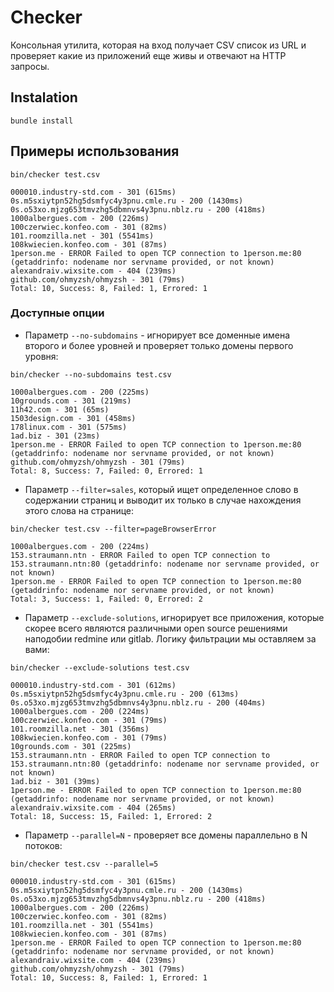# Checker

Консольная утилита, которая на вход получает CSV список из URL и проверяет какие из приложений еще живы и отвечают на HTTP запросы.

## Instalation

`bundle install`

## Примеры использования

```
bin/checker test.csv

000010.industry-std.com - 301 (615ms)
0s.m5sxiytpn52hg5dsmfyc4y3pnu.cmle.ru - 200 (1430ms)
0s.o53xo.mjzg653tmvzhg5dbmnvs4y3pnu.nblz.ru - 200 (418ms)
1000albergues.com - 200 (226ms)
100czerwiec.konfeo.com - 301 (82ms)
101.roomzilla.net - 301 (5541ms)
108kwiecien.konfeo.com - 301 (87ms)
1person.me - ERROR Failed to open TCP connection to 1person.me:80 (getaddrinfo: nodename nor servname provided, or not known)
alexandraiv.wixsite.com - 404 (239ms)
github.com/ohmyzsh/ohmyzsh - 301 (79ms)
Total: 10, Success: 8, Failed: 1, Errored: 1
```

### Доступные опции

* Параметр ```--no-subdomains``` - игнорирует все доменные имена второго и более уровней и проверяет только домены первого уровня:

```
bin/checker --no-subdomains test.csv

1000albergues.com - 200 (225ms)
10grounds.com - 301 (219ms)
11h42.com - 301 (65ms)
1503design.com - 301 (458ms)
178linux.com - 301 (575ms)
1ad.biz - 301 (23ms)
1person.me - ERROR Failed to open TCP connection to 1person.me:80 (getaddrinfo: nodename nor servname provided, or not known)
github.com/ohmyzsh/ohmyzsh - 301 (79ms)
Total: 8, Success: 7, Failed: 0, Errored: 1
```

* Параметр ```--filter=sales```, который ищет определенное слово в содержании страниц и выводит их только в случае нахождения этого слова на странице:

```
bin/checker test.csv --filter=pageBrowserError

1000albergues.com - 200 (224ms)
153.straumann.ntn - ERROR Failed to open TCP connection to 153.straumann.ntn:80 (getaddrinfo: nodename nor servname provided, or not known)
1person.me - ERROR Failed to open TCP connection to 1person.me:80 (getaddrinfo: nodename nor servname provided, or not known)
Total: 3, Success: 1, Failed: 0, Errored: 2
```

* Параметр ```--exclude-solutions```, игнорирует все приложения, которые скорее всего являются различными open source решениями наподобии redmine или gitlab. Логику фильтрации мы оставляем за вами:

```
bin/checker --exclude-solutions test.csv

000010.industry-std.com - 301 (612ms)
0s.m5sxiytpn52hg5dsmfyc4y3pnu.cmle.ru - 200 (613ms)
0s.o53xo.mjzg653tmvzhg5dbmnvs4y3pnu.nblz.ru - 200 (404ms)
1000albergues.com - 200 (224ms)
100czerwiec.konfeo.com - 301 (79ms)
101.roomzilla.net - 301 (356ms)
108kwiecien.konfeo.com - 301 (79ms)
10grounds.com - 301 (225ms)
153.straumann.ntn - ERROR Failed to open TCP connection to 153.straumann.ntn:80 (getaddrinfo: nodename nor servname provided, or not known)
1ad.biz - 301 (39ms)
1person.me - ERROR Failed to open TCP connection to 1person.me:80 (getaddrinfo: nodename nor servname provided, or not known)
alexandraiv.wixsite.com - 404 (265ms)
Total: 18, Success: 15, Failed: 1, Errored: 2
```

* Параметр ```--parallel=N``` - проверяет все домены параллельно в N потоков:

```
bin/checker test.csv --parallel=5

000010.industry-std.com - 301 (615ms)
0s.m5sxiytpn52hg5dsmfyc4y3pnu.cmle.ru - 200 (1430ms)
0s.o53xo.mjzg653tmvzhg5dbmnvs4y3pnu.nblz.ru - 200 (418ms)
1000albergues.com - 200 (226ms)
100czerwiec.konfeo.com - 301 (82ms)
101.roomzilla.net - 301 (5541ms)
108kwiecien.konfeo.com - 301 (87ms)
1person.me - ERROR Failed to open TCP connection to 1person.me:80 (getaddrinfo: nodename nor servname provided, or not known)
alexandraiv.wixsite.com - 404 (239ms)
github.com/ohmyzsh/ohmyzsh - 301 (79ms)
Total: 10, Success: 8, Failed: 1, Errored: 1
```
